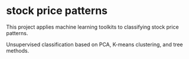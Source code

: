 # stock price patterns

This project applies machine learning toolkits to classifying stock price patterns. 

Unsupervised classification based on PCA, K-means clustering, and tree methods.
